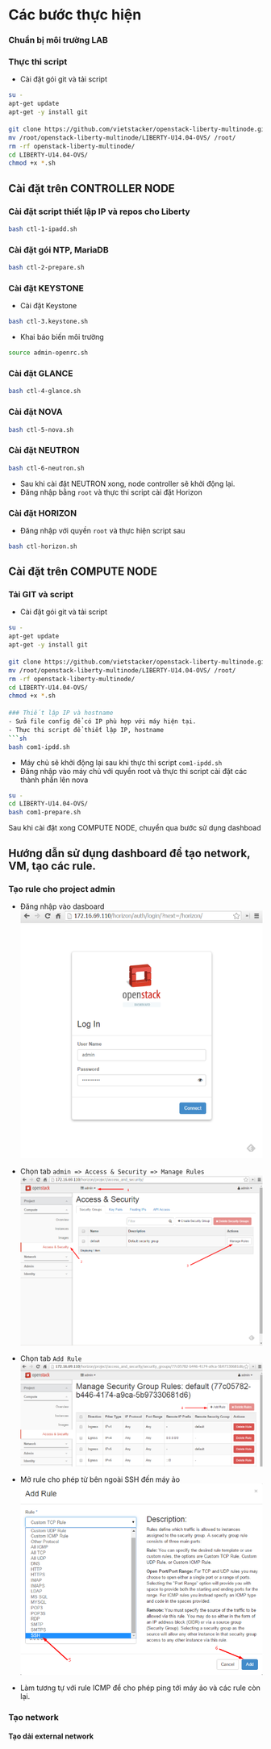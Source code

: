 # Các bước thực hiện

### Chuẩn bị môi trường LAB

### Thực thi script
- Cài đặt gói git và tải script 
```sh
su -
apt-get update
apt-get -y install git 

git clone https://github.com/vietstacker/openstack-liberty-multinode.git
mv /root/openstack-liberty-multinode/LIBERTY-U14.04-OVS/ /root/
rm -rf openstack-liberty-multinode/
cd LIBERTY-U14.04-OVS/
chmod +x *.sh

```

## Cài đặt trên CONTROLLER NODE
### Cài đặt script thiết lập IP và repos cho Liberty
```sh
bash ctl-1-ipadd.sh
```

### Cài đặt gói NTP, MariaDB
```sh
bash ctl-2-prepare.sh
```

### Cài đặt KEYSTONE
- Cài đặt Keystone
```sh
bash ctl-3.keystone.sh
```

- Khai báo biến môi trường
```sh
source admin-openrc.sh
```

### Cài đặt GLANCE
```sh
bash ctl-4-glance.sh
```

### Cài đặt NOVA
```sh
bash ctl-5-nova.sh
```

### Cài đặt NEUTRON
```sh
bash ctl-6-neutron.sh
```
- Sau khi cài đặt NEUTRON xong, node controller sẽ khởi động lại.
- Đăng nhập bằng `root` và thực thi script cài đặt Horizon

### Cài đặt HORIZON
- Đăng nhập với quyền `root` và thực hiện script sau
```sh
bash ctl-horizon.sh
```

## Cài đặt trên COMPUTE NODE
### Tải GIT và script
- Cài đặt gói git và tải script 
```sh
su -
apt-get update
apt-get -y install git 

git clone https://github.com/vietstacker/openstack-liberty-multinode.git
mv /root/openstack-liberty-multinode/LIBERTY-U14.04-OVS/ /root/
rm -rf openstack-liberty-multinode/
cd LIBERTY-U14.04-OVS/
chmod +x *.sh

### Thiết lập IP và hostname
- Sửa file config để có IP phù hợp với máy hiện tại.
- Thực thi script để thiết lập IP, hostname
```sh
bash com1-ipdd.sh
```
- Máy chủ sẽ khởi động lại sau khi thực thi script `com1-ipdd.sh`
- Đăng nhập vào máy chủ với quyền root và thực thi script cài đặt các thành phần lên nova

```sh
su -
cd LIBERTY-U14.04-OVS/
bash com1-prepare.sh
```

Sau khi cài đặt xong COMPUTE NODE, chuyển qua bước sử dụng dashboad


## Hướng dẫn sử dụng dashboard để tạo network, VM, tạo các rule.
### Tạo rule cho project admin
- Đăng nhập vào dasboard
![liberty-horizon1.png](/images/liberty-horizon1.png)

- Chọn tab `admin => Access & Security => Manage Rules`
![liberty-horizon2.png](/images/liberty-horizon2.png)

- Chọn tab `Add Rule`
![liberty-horizon3.png](/images/liberty-horizon3.png)

- Mở rule cho phép từ bên ngoài SSH đến máy ảo
![liberty-horizon4.png](/images/liberty-horizon4.png)
- Làm tương tự với rule ICMP để cho phép ping tới máy ảo và các rule còn lại.

### Tạo network
#### Tạo dải external network







